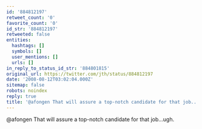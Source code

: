 ```yaml
---
id: '884812197'
retweet_count: '0'
favorite_count: '0'
id_str: '884812197'
retweeted: false
entities:
  hashtags: []
  symbols: []
  user_mentions: []
  urls: []
in_reply_to_status_id_str: '884801815'
original_url: https://twitter.com/jth/status/884812197
date: '2008-08-12T03:02:04.000Z'
sitemap: false
robots: noindex
reply: true
title: '@afongen That will assure a top-notch candidate for that job...ugh.'
---
```


@afongen That will assure a top-notch candidate for that job...ugh.